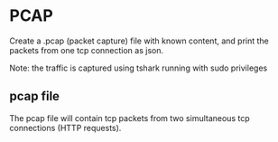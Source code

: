 # PCAP

Create a .pcap (packet capture) file with known content, and print the packets
from one tcp connection as json.

Note: the traffic is captured using tshark running with sudo privileges

## pcap file

The pcap file will contain tcp packets from two simultaneous tcp connections
(HTTP requests).
